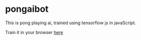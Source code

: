 # pongaibot

This is pong playing ai, trained using tensorflow js in javaScript.

Train it in your browser [here](https://pratiksavla.github.io)
